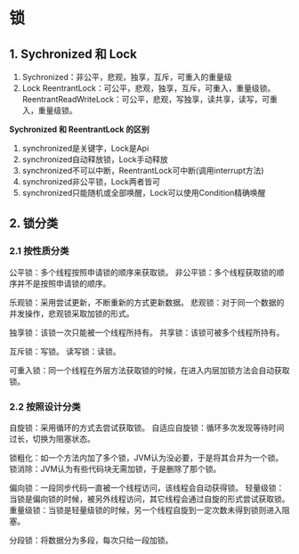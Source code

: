 # 锁
## 1. Sychronized 和 Lock
1. Sychronized：非公平，悲观，独享，互斥，可重入的重量级
2. Lock
 ReentrantLock：可公平，悲观，独享，互斥，可重入，重量级锁。
 ReentrantReadWriteLock：可公平，悲观，写独享，读共享，读写，可重入，重量级锁。

**Sychronized 和 ReentrantLock 的区别**

1. synchronized是关键字，Lock是Api
2. synchronized自动释放锁，Lock手动释放
3. synchronized不可以中断，ReentrantLock可中断(调用interrupt方法)
4. synchronized非公平锁，Lock两者皆可
5. synchronized只能随机或全部唤醒，Lock可以使用Condition精确唤醒

## 2. 锁分类
### 2.1 按性质分类
公平锁：多个线程按照申请锁的顺序来获取锁。
非公平锁：多个线程获取锁的顺序并不是按照申请锁的顺序。

乐观锁：采用尝试更新，不断重新的方式更新数据。
悲观锁：对于同一个数据的并发操作，悲观锁采取加锁的形式。

独享锁：该锁一次只能被一个线程所持有。
共享锁：该锁可被多个线程所持有。

互斥锁：写锁。
读写锁：读锁。

可重入锁：同一个线程在外层方法获取锁的时候，在进入内层加锁方法会自动获取锁。

### 2.2 按照设计分类
自旋锁：采用循环的方式去尝试获取锁。
自适应自旋锁：循环多次发现等待时间过长，切换为阻塞状态。

锁粗化：如一个方法内加了多个锁，JVM认为没必要，于是将其合并为一个锁。
锁消除：JVM认为有些代码块无需加锁，于是删除了那个锁。

偏向锁：一段同步代码一直被一个线程访问，该线程会自动获得锁。
轻量级锁：当锁是偏向锁的时候，被另外线程访问，其它线程会通过自旋的形式尝试获取锁。
重量级锁：当锁是轻量级锁的时候，另一个线程自旋到一定次数未得到锁则进入阻塞。

分段锁：将数据分为多段，每次只给一段加锁。


